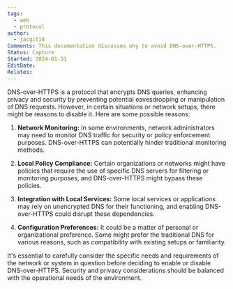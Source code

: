```yaml
---
tags:
  - web
  - protocol
author:
  - jacgit18
Comments: This documentation discusses why to avoid DNS-over-HTTPS.
Status: Capture
Started: 2024-01-31
EditDate: 
Relates:
---
```

DNS-over-HTTPS is a protocol that encrypts DNS queries, enhancing privacy and security by preventing potential eavesdropping or manipulation of DNS requests. However, in certain situations or network setups, there might be reasons to disable it. Here are some possible reasons:

1. **Network Monitoring:** In some environments, network administrators may need to monitor DNS traffic for security or policy enforcement purposes. DNS-over-HTTPS can potentially hinder traditional monitoring methods.

2. **Local Policy Compliance:** Certain organizations or networks might have policies that require the use of specific DNS servers for filtering or monitoring purposes, and DNS-over-HTTPS might bypass these policies.

3. **Integration with Local Services:** Some local services or applications may rely on unencrypted DNS for their functioning, and enabling DNS-over-HTTPS could disrupt these dependencies.

4. **Configuration Preferences:** It could be a matter of personal or organizational preference. Some might prefer the traditional DNS for various reasons, such as compatibility with existing setups or familiarity.

It's essential to carefully consider the specific needs and requirements of the network or system in question before deciding to enable or disable DNS-over-HTTPS. Security and privacy considerations should be balanced with the operational needs of the environment.